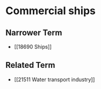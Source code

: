 # Commercial ships  

## Narrower Term

- [[18690 Ships]]  

## Related Term

- [[21511 Water transport industry]]  

